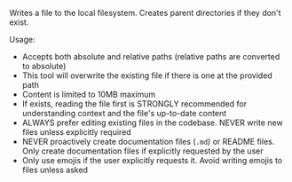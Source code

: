 Writes a file to the local filesystem. Creates parent directories if they don't exist.

Usage:

- Accepts both absolute and relative paths (relative paths are converted to absolute)
- This tool will overwrite the existing file if there is one at the provided path
- Content is limited to 10MB maximum
- If exists, reading the file first is STRONGLY recommended for understanding context and the file's up-to-date content
- ALWAYS prefer editing existing files in the codebase. NEVER write new files unless explicitly required
- NEVER proactively create documentation files (`.md`) or README files. Only create documentation files if explicitly requested by the user
- Only use emojis if the user explicitly requests it. Avoid writing emojis to files unless asked
